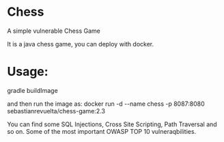 # Chess
A simple vulnerable Chess Game

It is a java chess game, you can deploy with docker.

# Usage:
gradle buildImage

and then run the image as:
docker run -d --name chess -p 8087:8080 sebastianrevuelta/chess-game:2.3

You can find some SQL Injections, Cross Site Scripting, Path Traversal and so on.
Some of the most important OWASP TOP 10 vulneraqbilities.
